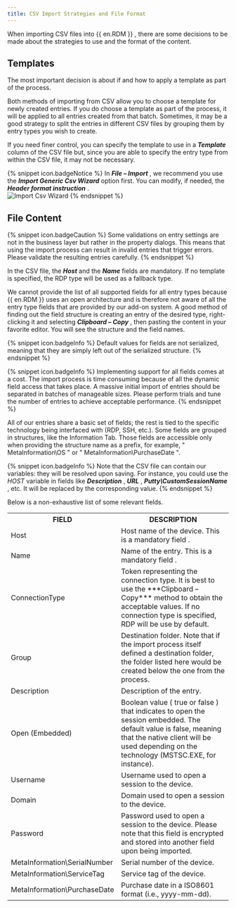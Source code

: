 ```yaml
---
title: CSV Import Strategies and File Format
---
```

When importing CSV files into {{ en.RDM }} , there are some decisions to be made about the strategies to use and the format of the content. 

## Templates 

The most important decision is about if and how to apply a template as part of the process.  

Both methods of importing from CSV allow you to choose a template for newly created entries. If you do choose a template as part of the process, it will be applied to all entries created from that batch. Sometimes, it may be a good strategy to split the entries in different CSV files by grouping them by entry types you wish to create.  

If you need finer control, you can specify the template to use in a ***Template*** column of the CSV file but, since you are able to specify the entry type from within the CSV file, it may not be necessary.  

{% snippet icon.badgeNotice %} 
In ***File – Import*** , we recommend you use the ***Import Generic Csv Wizard*** option first. You can modify, if needed, the ***Header format instruction*** .  
![Import Csv Wizard](/img/en/rdm/windows/RdmWin4044.png) 
{% endsnippet %}
 
## File Content 

{% snippet icon.badgeCaution %} 
Some validations on entry settings are not in the business layer but rather in the property dialogs. This means that using the import process can result in invalid entries that trigger errors. Please validate the resulting entries carefully. 
{% endsnippet %}
 
In the CSV file, the ***Host*** and the ***Name*** fields are mandatory. If no template is specified, the RDP type will be used as a fallback type.  

We cannot provide the list of all supported fields for all entry types because {{ en.RDM }} uses an open architecture and is therefore not aware of all the entry type fields that are provided by our add-on system. A good method of finding out the field structure is creating an entry of the desired type, right-clicking it and selecting ***Clipboard – Copy*** , then pasting the content in your favorite editor. You will see the structure and the field names.  

{% snippet icon.badgeInfo %} 
Default values for fields are not serialized, meaning that they are simply left out of the serialized structure. 
{% endsnippet %}
 
{% snippet icon.badgeInfo %} 
Implementing support for all fields comes at a cost. The import process is time consuming because of all the dynamic field access that takes place. A massive initial import of entries should be separated in batches of manageable sizes. Please perform trials and tune the number of entries to achieve acceptable performance. 
{% endsnippet %}
 
All of our entries share a basic set of fields; the rest is tied to the specific technology being interfaced with (RDP, SSH, etc.). Some fields are grouped in structures, like the Information Tab. Those fields are accessible only when providing the structure name as a prefix, for example, " MetaInformation\OS " or " MetaInformation\PurchaseDate ". 

{% snippet icon.badgeInfo %} 
Note that the CSV file can contain our variables: they will be resolved upon saving. For instance, you could use the $HOST$ variable in fields like ***Description*** , ***URL*** , ***Putty\CustomSessionName*** , etc. It will be replaced by the corresponding value. 
{% endsnippet %}
 
Below is a non-exhaustive list of some relevant fields.  

<table>
	<tr>
		<th>
FIELD 
		</th>
		<th>
DESCRIPTION 
		</th>
	</tr>
	<tr>
		<td>
Host 
		</td>
		<td>
Host name of the device. This is a mandatory field . 
		</td>
	</tr>
	<tr>
		<td>
Name 
		</td>
		<td>
Name of the entry. This is a mandatory field . 
		</td>
	</tr>
	<tr>
		<td>
ConnectionType 
		</td>
		<td>
Token representing the connection type. It is best to use the ***Clipboard – Copy*** method to obtain the acceptable values. If no connection type is specified, RDP will be use by default. 
		</td>
	</tr>
	<tr>
		<td>
Group 
		</td>
		<td>
Destination folder. Note that if the import process itself defined a destination folder, the folder listed here would be created below the one from the process. 
		</td>
	</tr>
	<tr>
		<td>
Description 
		</td>
		<td>
Description of the entry. 
		</td>
	</tr>
	<tr>
		<td>
Open (Embedded) 
		</td>
		<td>
Boolean value ( true or false ) that indicates to open the session embedded. The default value is false, meaning that the native client will be used depending on the technology (MSTSC.EXE, for instance). 
		</td>
	</tr>
	<tr>
		<td>
Username 
		</td>
		<td>
Username used to open a session to the device. 
		</td>
	</tr>
	<tr>
		<td>
Domain 
		</td>
		<td>
Domain used to open a session to the device. 
		</td>
	</tr>
	<tr>
		<td>
Password 
		</td>
		<td>
Password used to open a session to the device. Please note that this field is encrypted and stored into another field upon being imported. 
		</td>
	</tr>
	<tr>
		<td>
MetaInformation\SerialNumber 
		</td>
		<td>
Serial number of the device. 
		</td>
	</tr>
	<tr>
		<td>
MetaInformation\ServiceTag 
		</td>
		<td>
Service tag of the device. 
		</td>
	</tr>
	<tr>
		<td>
MetaInformation\PurchaseDate 
		</td>
		<td>
Purchase date in a ISO8601 format (i.e., yyyy-mm-dd). 
		</td>
	</tr>
</table>


